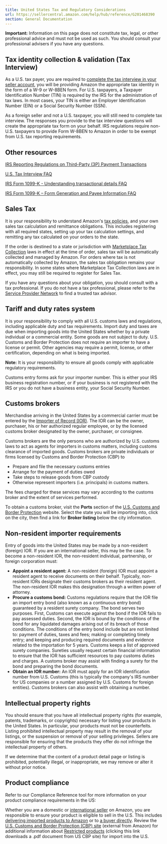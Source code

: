 ```yaml
---
title: United States Tax and Regulatory Considerations
url: https://sellercentral.amazon.com/help/hub/reference/G201468390
section: General Documentation
---
```


**Important:** Information on this page does not constitute tax, legal, or
other professional advice and must not be used as such. You should consult
your professional advisers if you have any questions.

##  Tax identity collection & validation (Tax Interview)

As a U.S. tax payer, you are required to [complete the tax interview in your
seller
account](https://sellercentral.amazon.com/gp/help/external/GX3CA5D6NHFGQPVT),
you will be providing Amazon the appropriate tax identity in the form of a W-9
or W-8BEN form. For U.S. taxpayers, a Taxpayer Identification Number (TIN) is
required by the IRS for the administration of tax laws. In most cases, your
TIN is either an Employer Identification Number (EIN) or a Social Security
Number (SSN).

As a foreign seller and not a U.S. taxpayer, you will still need to complete
tax interview. The responses you provide to the tax interview questions will
create the appropriate tax form on your behalf. IRS regulations require
non-U.S. taxpayers to provide Form W-8BEN to Amazon in order to be exempt from
U.S. tax reporting requirements.

##  Other resources

[IRS Reporting Regulations on Third-Party (3P) Payment
Transactions](/gp/help/G200663290)

[U.S. Tax Interview FAQ](/gp/help/GVYFQEJQAF2TSYEH)

[IRS Form 1099-K - Understanding transactional details
FAQ](/gp/help/G7FRLEU6KSM3CDEJ)

[IRS Form 1099-K – Form Generation and Payee Information
FAQ](/gp/help/GT86AHE3YMNCB4P4)

## Sales Tax

It is your responsibility to understand Amazon's [tax
policies](/gp/help/G200405820), and your own sales tax calculation and
remittance obligations. This includes registering with all required states,
setting up your tax calculation settings, and remitting any tax calculated on
your orders to the state.

If the order is destined to a state or jurisdiction with [Marketplace Tax
Collection](/gp/help/G7VYHGJ8ZT2M58CP) laws in effect at the time of order,
sales tax will be automatically collected and managed by Amazon. For orders
where tax is not automatically collected by Amazon, the sales tax obligation
remains your responsibility. In some states where Marketplace Tax Collection
laws are in effect, you may still be required to register for Sales Tax.

If you have any questions about your obligation, you should consult with a tax
professional. If you do not have a tax professional, please refer to the
[Service Provider Network](/tsba) to find a trusted tax advisor.

##  Tariff and duty rates system

It is your responsibility to comply with all U.S. customs laws and
regulations, including applicable duty and tax requirements. Import duty and
taxes are due when importing goods into the United States whether by a private
individual or a commercial entity. Some goods are not subject to duty. U.S.
Customs and Border Protection does not require an importer to have a license
or permit. Other agencies may require a permit, license, or other
certification, depending on what is being imported.

**Note:** It is your responsibility to ensure all goods comply with applicable
regulatory requirements.

Customs entry forms ask for your importer number. This is either your IRS
business registration number, or if your business is not registered with the
IRS or you do not have a business entity, your Social Security Number.

##  Customs brokers

Merchandise arriving in the United States by a commercial carrier must be
entered by the [Importer of Record (IOR)](/help/hub/reference/G201468520). The
IOR can be the owner, purchaser, his or her authorized regular employee, or by
the licensed customs broker designated by the owner, purchaser, or consignee.

Customs brokers are the only persons who are authorized by U.S. customs laws
to act as agents for importers in customs matters, including customs clearance
of imported goods. Customs brokers are private individuals or firms licensed
by Customs and Border Protection (CBP) to

  * Prepare and file the necessary customs entries
  * Arrange for the payment of duties owed
  * Take steps to release goods from CBP custody
  * Otherwise represent importers (i.e. principals) in customs matters.

The fees charged for these services may vary according to the customs broker
and the extent of services performed.

To obtain a customs broker, visit the **Ports** section of the [U.S. Customs
and Border Protection](https://www.cbp.gov) website. Select the state you will
be importing into, click on the city, then find a link for **Broker listing**
below the city information.

##  Non-resident importer requirements

Entry of goods into the United States may be made by a non-resident (foreign)
IOR. If you are an international seller, this may be the case. To become a
non-resident IOR, the non-resident individual, partnership, or foreign
corporation must:

  * **Appoint a resident agent:** A non-resident (foreign) IOR must appoint a resident agent to receive documents on their behalf. Typically, non-resident IORs designate their customs brokers as their resident agent. The non-resident IOR makes this designation through a written power of attorney.
  * **Procure a customs bond:** Customs regulations require that the IOR file an import entry bond (also known as a continuous entry bond) guaranteed by a resident surety company. The bond serves two purposes. First, Customs can execute against the bond if the IOR fails to pay assessed duties. Second, the IOR is bound by the conditions of the bond for any liquidated damages arising out of its breach of those conditions. The conditions of the entry bond include but are not limited to: payment of duties, taxes and fees; making or completing timely entry; and keeping and producing required documents and evidence related to the importation for 5 years. Customs keeps a list of approved surety companies. Sureties usually request certain financial information to ensure that the IOR has sufficient resources to pay customs duties and charges. A customs broker may assist with finding a surety for the bond and preparing the bond documents.
  * **Obtain an IOR number:** An IOR must apply for an IOR identification number from U.S. Customs (this is typically the company's IRS number for US companies or a number assigned by U.S. Customs for foreign entities). Customs brokers can also assist with obtaining a number.

##  Intellectual property rights

You should ensure that you have all intellectual property rights (for example,
patents, trademarks, or copyrights) necessary for listing your products in the
United States. In particular, your products must not be counterfeits. Listing
prohibited intellectual property may result in the removal of your listings,
or the suspension or removal of your selling privileges. Sellers are
responsible for ensuring that the products they offer do not infringe the
intellectual property of others.

If we determine that the content of a product detail page or listing is
prohibited, potentially illegal, or inappropriate, we may remove or alter it
without prior notice.

## Product compliance

Refer to our Compliance Reference tool for more information on your product
compliance requirements in the US:

Whether you are a domestic or [international seller](/gp/help/G200404870) on
Amazon, you are responsible to ensure your product is eligible to sell in the
U.S. This includes [delivering imported products to
Amazon](/gp/help/G200280280) or to [a buyer directly](/gp/help/G201468520).
Review the [U.S. Customs and Border Protection (CBP)
site](https://www.cbp.gov/trade/basic-import-export/importer-exporter-tips)
(external from Amazon) for additional information about [Restricted
products](https://www.cbp.gov/sites/default/files/documents/Importing%20into%20the%20U.S.pdf)
(clicking this link downloads a .pdf document from US CBP site) for import
into the U.S.

##

